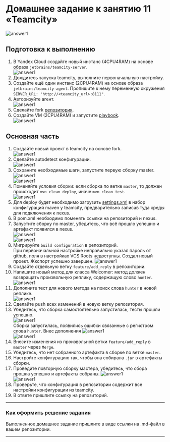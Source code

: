 # Домашнее задание к занятию 11 «Teamcity»

![answer1]()

## Подготовка к выполнению

1. В Yandex Cloud создайте новый инстанс (4CPU4RAM) на основе образа `jetbrains/teamcity-server`.  
![answer1](https://github.com/Vasiliy-Ser/example_teamcity_18.6/blob/6ee56b96b618a036bdb32fc976ef513bf37e734c/png/1.png)  
2. Дождитесь запуска teamcity, выполните первоначальную настройку.  
3. Создайте ещё один инстанс (2CPU4RAM) на основе образа `jetbrains/teamcity-agent`. Пропишите к нему переменную окружения `SERVER_URL: "http://<teamcity_url>:8111"`.  
4. Авторизуйте агент.  
![answer1](https://github.com/Vasiliy-Ser/example_teamcity_18.6/blob/6ee56b96b618a036bdb32fc976ef513bf37e734c/png/2.png)  
5. Сделайте fork [репозитория](https://github.com/aragastmatb/example-teamcity).  
6. Создайте VM (2CPU4RAM) и запустите [playbook](./infrastructure).  
![answer1](https://github.com/Vasiliy-Ser/example_teamcity_18.6/blob/6ee56b96b618a036bdb32fc976ef513bf37e734c/png/3.png)  

## Основная часть

1. Создайте новый проект в teamcity на основе fork.  
![answer1](https://github.com/Vasiliy-Ser/example_teamcity_18.6/blob/6ee56b96b618a036bdb32fc976ef513bf37e734c/png/4.png)  
2. Сделайте autodetect конфигурации.  
![answer1](https://github.com/Vasiliy-Ser/example_teamcity_18.6/blob/6ee56b96b618a036bdb32fc976ef513bf37e734c/png/5.png)    
3. Сохраните необходимые шаги, запустите первую сборку master.  
![answer1](https://github.com/Vasiliy-Ser/example_teamcity_18.6/blob/6ee56b96b618a036bdb32fc976ef513bf37e734c/png/6.png)  
![answer1](https://github.com/Vasiliy-Ser/example_teamcity_18.6/blob/6ee56b96b618a036bdb32fc976ef513bf37e734c/png/7.png)  
4. Поменяйте условия сборки: если сборка по ветке `master`, то должен происходит `mvn clean deploy`, иначе `mvn clean test`.  
![answer1](https://github.com/Vasiliy-Ser/example_teamcity_18.6/blob/6ee56b96b618a036bdb32fc976ef513bf37e734c/png/9.png)  
5. Для deploy будет необходимо загрузить [settings.xml](./teamcity/settings.xml) в набор конфигураций maven у teamcity, предварительно записав туда креды для подключения к nexus.  
6. В pom.xml необходимо поменять ссылки на репозиторий и nexus.  
7. Запустите сборку по master, убедитесь, что всё прошло успешно и артефакт появился в nexus.  
![answer1](https://github.com/Vasiliy-Ser/example_teamcity_18.6/blob/6ee56b96b618a036bdb32fc976ef513bf37e734c/png/10.png)  
![answer1](https://github.com/Vasiliy-Ser/example_teamcity_18.6/blob/6ee56b96b618a036bdb32fc976ef513bf37e734c/png/11.png)  
8. Мигрируйте `build configuration` в репозиторий.  
При первоначальной настройке неправильно указал пароль от github, поля в настройках VCS Roots  недоступны. Создал новый проект. Жкспорт успешно завершен.
![answer1](https://github.com/Vasiliy-Ser/example_teamcity_18.6/blob/6ee56b96b618a036bdb32fc976ef513bf37e734c/png/12.png)  
9. Создайте отдельную ветку `feature/add_reply` в репозитории.  
10. Напишите новый метод для класса Welcomer: метод должен возвращать произвольную реплику, содержащую слово `hunter`.  
![answer1](https://github.com/Vasiliy-Ser/example_teamcity_18.6/blob/6ee56b96b618a036bdb32fc976ef513bf37e734c/png/13.png)   
11. Дополните тест для нового метода на поиск слова `hunter` в новой реплике.  
![answer1](https://github.com/Vasiliy-Ser/example_teamcity_18.6/blob/6ee56b96b618a036bdb32fc976ef513bf37e734c/png/14.png)  
12. Сделайте push всех изменений в новую ветку репозитория.  
13. Убедитесь, что сборка самостоятельно запустилась, тесты прошли успешно.  
![answer1](https://github.com/Vasiliy-Ser/example_teamcity_18.6/blob/6ee56b96b618a036bdb32fc976ef513bf37e734c/png/15.png)  
Сборка запустилась, появились ошибки связанные с регистром слова `hunter`. Внес дополнения
![answer1](https://github.com/Vasiliy-Ser/example_teamcity_18.6/blob/6ee56b96b618a036bdb32fc976ef513bf37e734c/png/16.png)  
![answer1](https://github.com/Vasiliy-Ser/example_teamcity_18.6/blob/6ee56b96b618a036bdb32fc976ef513bf37e734c/png/17.png)  
14. Внесите изменения из произвольной ветки `feature/add_reply` в `master` через `Merge`.  
15. Убедитесь, что нет собранного артефакта в сборке по ветке `master`.   
16. Настройте конфигурацию так, чтобы она собирала `.jar` в артефакты сборки.
17. Проведите повторную сборку мастера, убедитесь, что сбора прошла успешно и артефакты собраны.
![answer1](https://github.com/Vasiliy-Ser/example_teamcity_18.6/blob/6ee56b96b618a036bdb32fc976ef513bf37e734c/png/22.png)  
![answer1](https://github.com/Vasiliy-Ser/example_teamcity_18.6/blob/6ee56b96b618a036bdb32fc976ef513bf37e734c/png/23.png)  
18. Проверьте, что конфигурация в репозитории содержит все настройки конфигурации из teamcity.
19. В ответе пришлите ссылку на репозиторий.

---

### Как оформить решение задания

Выполненное домашнее задание пришлите в виде ссылки на .md-файл в вашем репозитории.

---
